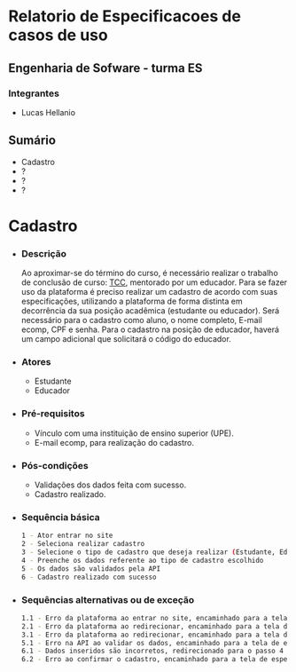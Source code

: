 # Relatorio de Especificacoes de casos de uso

## Engenharia de Sofware - turma ES

### Integrantes
- Lucas Hellanio

## Sumário
- Cadastro
- ?
- ?
- ?

# Cadastro
- ### Descrição 
    Ao aproximar-se do término do curso, é necessário realizar o trabalho de conclusão de curso: [TCC](https://comoelaborarumtcc.net/), mentorado por um educador. Para se fazer uso da plataforma é preciso realizar um cadastro de acordo com suas especificações, utilizando a plataforma de forma distinta em decorrência da sua posição acadêmica (estudante ou educador). Será necessário para o cadastro como aluno, o nome completo, E-mail ecomp, CPF e senha. Para o cadastro na posição de educador, haverá um campo adicional que solicitará o código do educador.

- ### Atores 
    - Estudante
    - Educador

- ### Pré-requisitos 
    - Vínculo com uma instituição de ensino superior (UPE).
    - E-mail ecomp, para realização do cadastro.

- ### Pós-condições
    - Validações dos dados feita com sucesso.
    - Cadastro realizado.
    
- ### Sequência básica
    ```sh
    1 - Ator entrar no site
    2 - Seleciona realizar cadastro
    3 - Selecione o tipo de cadastro que deseja realizar (Estudante, Educador)
    4 - Preenche os dados referente ao tipo de cadastro escolhido
    5 - Os dados são validados pela API
    6 - Cadastro realizado com sucesso
    ```
    
- ### Sequências alternativas ou de exceção

    ```sh
    1.1 - Erro da plataforma ao entrar no site, encaminhado para a tela de espera/contato suporte
    2.1 - Erro da plataforma ao redirecionar, encaminhado para a tela de espera/contato suporte
    3.1 - Erro da plataforma ao redirecionar, encaminhado para a tela de espera/contato suporte
    5.1 - Erro na API ao validar os dados, encaminhado para a tela de espera/contato suporte
    6.1 - Dados inseridos são incorretos, redirecionado para o passo 4
    6.2 - Erro ao confirmar o cadastro, encaminhado para a tela de espera/contato suporte
    ```
